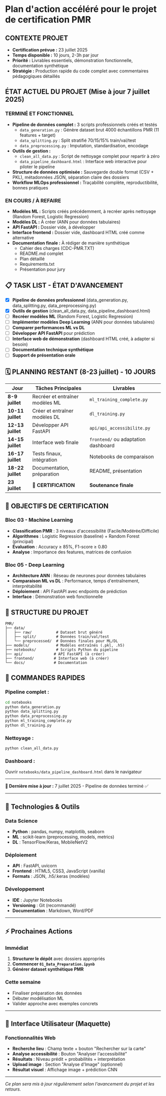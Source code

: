 # Plan d'action accéléré pour le projet de certification PMR

## CONTEXTE PROJET
- **Certification prévue :** 23 juillet 2025
- **Temps disponible :** 10 jours, 2-3h par jour
- **Priorité :** Livrables essentiels, démonstration fonctionnelle, documentation synthétique
- **Stratégie :** Production rapide du code complet avec commentaires pédagogiques détaillés

## ÉTAT ACTUEL DU PROJET (Mise à jour 7 juillet 2025)

### TERMINÉ ET FONCTIONNEL
- **Pipeline de données complet :** 3 scripts professionnels créés et testés
  - `data_generation.py` : Génère dataset brut 4000 échantillons PMR (11 features + target)
  - `data_splitting.py` : Split stratifié 70/15/15% train/val/test
  - `data_preprocessing.py` : Imputation, standardisation, encodage
- **Outils de gestion :**
  - `clean_all_data.py` : Script de nettoyage complet pour repartir à zéro
  - `data_pipeline_dashboard.html` : Interface web interactive pour piloter le pipeline
- **Structure de données optimisée :** Sauvegarde double format (CSV + PKL), métadonnées JSON, séparation claire des dossiers
- **Workflow MLOps professionnel :** Traçabilité complète, reproductibilité, bonnes pratiques

### EN COURS / À REFAIRE
- **Modèles ML :** Scripts créés précédemment, à recréer après nettoyage (Random Forest, Logistic Regression)
- **Modèles DL :** À créer (ANN pour données tabulaires)
- **API FastAPI :** Dossier vide, à développer
- **Interface frontend :** Dossier vide, dashboard HTML créé comme alternative
- **Documentation finale :** À rédiger de manière synthétique
  - Cahier des charges (CDC-PMR.TXT)
  - README.md complet
  - Plan détaillé
  - Requirements.txt
  - Présentation pour jury

## 📋 TASK LIST - ÉTAT D'AVANCEMENT

- [x] **Pipeline de données professionnel** (data_generation.py, data_splitting.py, data_preprocessing.py)
- [x] **Outils de gestion** (clean_all_data.py, data_pipeline_dashboard.html)
- [ ] **Recréer modèles ML** (Random Forest, Logistic Regression)
- [ ] **Implémenter modèles Deep Learning** (ANN pour données tabulaires)
- [ ] **Comparer performances ML vs DL**
- [ ] **Développer API FastAPI** pour prédiction
- [ ] **Interface web de démonstration** (dashboard HTML créé, à adapter si besoin)
- [ ] **Documentation technique synthétique**
- [ ] **Support de présentation orale**

## 🗓️ PLANNING RESTANT (8-23 juillet) - 10 JOURS

| **Jour** | **Tâches Principales** | **Livrables** |
|----------|------------------------|---------------|
| **8-9 juillet** | Recréer et entraîner modèles ML | `ml_training_complete.py` |
| **10-11 juillet** | Créer et entraîner modèles DL | `dl_training.py` |
| **12-13 juillet** | Développer API FastAPI | `api/api_accessibilite.py` |
| **14-15 juillet** | Interface web finale | `frontend/` ou adaptation dashboard |
| **16-17 juillet** | Tests finaux, intégration | Notebooks de comparaison |
| **18-22 juillet** | Documentation, préparation | README, présentation |
| **23 juillet** | **🎯 CERTIFICATION** | **Soutenance finale** |

## 🎯 **OBJECTIFS DE CERTIFICATION**

### **Bloc 03 - Machine Learning**
- **Classification PMR** : 3 niveaux d'accessibilité (Facile/Modérée/Difficile)
- **Algorithmes** : Logistic Regression (baseline) + Random Forest (principal)
- **Évaluation** : Accuracy ≥ 85%, F1-score ≥ 0.80
- **Analyse** : Importance des features, matrices de confusion

### **Bloc 05 - Deep Learning**
- **Architecture ANN** : Réseau de neurones pour données tabulaires
- **Comparaison ML vs DL** : Performance, temps d'entraînement, interprétabilité
- **Déploiement** : API FastAPI avec endpoints de prédiction
- **Interface** : Démonstration web fonctionnelle

## 📁 **STRUCTURE DU PROJET**

```
PMR/
├── data/
│   ├── raw/           # Dataset brut généré
│   ├── split/         # Données train/val/test
│   └── preprocessed/  # Données finales pour ML/DL
├── models/            # Modèles entraînés (.pkl, .h5)
├── notebooks/         # Scripts Python du pipeline
├── api/              # API FastAPI (à créer)
├── frontend/         # Interface web (à créer)
└── docs/             # Documentation
```

## 🚀 **COMMANDES RAPIDES**

### **Pipeline complet :**
```bash
cd notebooks
python data_generation.py
python data_splitting.py
python data_preprocessing.py
python ml_training_complete.py
python dl_training.py
```

### **Nettoyage :**
```bash
python clean_all_data.py
```

### **Dashboard :**
Ouvrir `notebooks/data_pipeline_dashboard.html` dans le navigateur

---

**📅 Dernière mise à jour :** 7 juillet 2025 - Pipeline de données terminé ✅

---

## 🔧 **Technologies & Outils**

### **Data Science**
- **Python** : pandas, numpy, matplotlib, seaborn
- **ML** : scikit-learn (preprocessing, models, metrics)
- **DL** : TensorFlow/Keras, MobileNetV2

### **Déploiement**
- **API** : FastAPI, uvicorn
- **Frontend** : HTML5, CSS3, JavaScript (vanilla)
- **Formats** : JSON, .h5/.keras (modèles)

### **Développement**
- **IDE** : Jupyter Notebooks
- **Versioning** : Git (recommandé)
- **Documentation** : Markdown, Word/PDF

---

## ⚡ **Prochaines Actions**

### **Immédiat**
1. **Structurer le dépôt** avec dossiers appropriés
2. **Commencer `01_Data_Preparation.ipynb`** 
3. **Générer dataset synthétique PMR**

### **Cette semaine**
- Finaliser préparation des données
- Débuter modélisation ML
- Valider approche avec exemples concrets

---

## 🎨 **Interface Utilisateur (Maquette)**

### **Fonctionnalités Web**
- **Recherche lieu** : Champ texte + bouton "Rechercher sur la carte"
- **Analyse accessibilité** : Bouton "Analyser l'accessibilité"
- **Résultats** : Niveau prédit + probabilités + interprétation
- **Upload image** : Section "Analyse d'Image" (optionnel)
- **Résultat visuel** : Affichage image + prédiction CNN

---

*Ce plan sera mis à jour régulièrement selon l'avancement du projet et les retours.*
